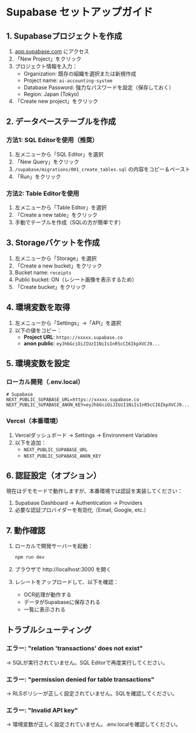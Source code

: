 # Supabase セットアップガイド

## 1. Supabaseプロジェクトを作成

1. [app.supabase.com](https://app.supabase.com) にアクセス
2. 「New Project」をクリック
3. プロジェクト情報を入力：
   - Organization: 既存の組織を選択または新規作成
   - Project name: `ai-accounting-system`
   - Database Password: 強力なパスワードを設定（保存しておく）
   - Region: Japan (Tokyo)
4. 「Create new project」をクリック

## 2. データベーステーブルを作成

### 方法1: SQL Editorを使用（推奨）

1. 左メニューから「SQL Editor」を選択
2. 「New Query」をクリック
3. `/supabase/migrations/001_create_tables.sql` の内容をコピー＆ペースト
4. 「Run」をクリック

### 方法2: Table Editorを使用

1. 左メニューから「Table Editor」を選択
2. 「Create a new table」をクリック
3. 手動でテーブルを作成（SQLの方が簡単です）

## 3. Storageバケットを作成

1. 左メニューから「Storage」を選択
2. 「Create a new bucket」をクリック
3. Bucket name: `receipts`
4. Public bucket: ON（レシート画像を表示するため）
5. 「Create bucket」をクリック

## 4. 環境変数を取得

1. 左メニューから「Settings」→「API」を選択
2. 以下の値をコピー：
   - **Project URL**: `https://xxxxx.supabase.co`
   - **anon public**: `eyJhbGciOiJIUzI1NiIsInR5cCI6IkpXVCJ9...`

## 5. 環境変数を設定

### ローカル開発（.env.local）

```env
# Supabase
NEXT_PUBLIC_SUPABASE_URL=https://xxxxx.supabase.co
NEXT_PUBLIC_SUPABASE_ANON_KEY=eyJhbGciOiJIUzI1NiIsInR5cCI6IkpXVCJ9...
```

### Vercel（本番環境）

1. Vercelダッシュボード → Settings → Environment Variables
2. 以下を追加：
   - `NEXT_PUBLIC_SUPABASE_URL`
   - `NEXT_PUBLIC_SUPABASE_ANON_KEY`

## 6. 認証設定（オプション）

現在はデモモードで動作しますが、本番環境では認証を実装してください：

1. Supabase Dashboard → Authentication → Providers
2. 必要な認証プロバイダーを有効化（Email, Google, etc.）

## 7. 動作確認

1. ローカルで開発サーバーを起動：
   ```bash
   npm run dev
   ```

2. ブラウザで http://localhost:3000 を開く

3. レシートをアップロードして、以下を確認：
   - OCR処理が動作する
   - データがSupabaseに保存される
   - 一覧に表示される

## トラブルシューティング

### エラー: "relation 'transactions' does not exist"
→ SQLが実行されていません。SQL Editorで再度実行してください。

### エラー: "permission denied for table transactions"
→ RLSポリシーが正しく設定されていません。SQLを確認してください。

### エラー: "Invalid API key"
→ 環境変数が正しく設定されていません。.env.localを確認してください。